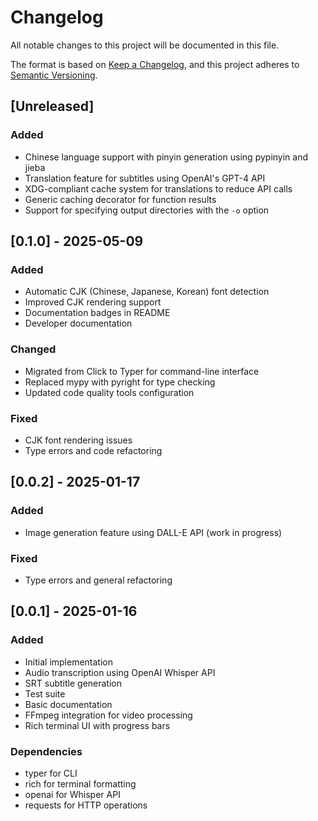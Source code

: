 # Changelog

All notable changes to this project will be documented in this file.

The format is based on [Keep a Changelog](https://keepachangelog.com/en/1.0.0/),
and this project adheres to [Semantic Versioning](https://semver.org/spec/v2.0.0.html).

## [Unreleased]

### Added
- Chinese language support with pinyin generation using pypinyin and jieba
- Translation feature for subtitles using OpenAI's GPT-4 API
- XDG-compliant cache system for translations to reduce API calls
- Generic caching decorator for function results
- Support for specifying output directories with the `-o` option

## [0.1.0] - 2025-05-09

### Added
- Automatic CJK (Chinese, Japanese, Korean) font detection
- Improved CJK rendering support
- Documentation badges in README
- Developer documentation

### Changed
- Migrated from Click to Typer for command-line interface
- Replaced mypy with pyright for type checking
- Updated code quality tools configuration

### Fixed
- CJK font rendering issues
- Type errors and code refactoring

## [0.0.2] - 2025-01-17

### Added
- Image generation feature using DALL-E API (work in progress)

### Fixed
- Type errors and general refactoring

## [0.0.1] - 2025-01-16

### Added
- Initial implementation
- Audio transcription using OpenAI Whisper API
- SRT subtitle generation
- Test suite
- Basic documentation
- FFmpeg integration for video processing
- Rich terminal UI with progress bars

### Dependencies
- typer for CLI
- rich for terminal formatting
- openai for Whisper API
- requests for HTTP operations